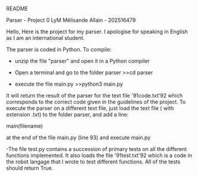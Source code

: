 README 

Parser - Project 0 LyM 
Mélisande Allain - 202516479 

Hello, Here is the project for my parser. I apologise for speaking in English as I am an international student. 

The parser is coded in Python. 
To compile: 

- unzip the file "parser" and open it in a Python compiler
 
- Open a terminal and go to the folder parser  >>cd parser

- execute the file main.py  >>python3 main.py

It will return the result of the parser for the text file \'91code.txt\'92 which corresponds to the correct code given in the guidelines of the project. To execute the parser on a different text file, just load the text file ( with extension .txt) to the folder parser, and add a line:

main(filename) 

at the end of the file main.py (line 93) and execute main.py

-The file test.py contains a succession of primary tests on all the different functions  implemented. It also loads the file \'91test.txt\'92 which is a code in the robot langage that I wrote to test different functions. All of the tests should return True. 
